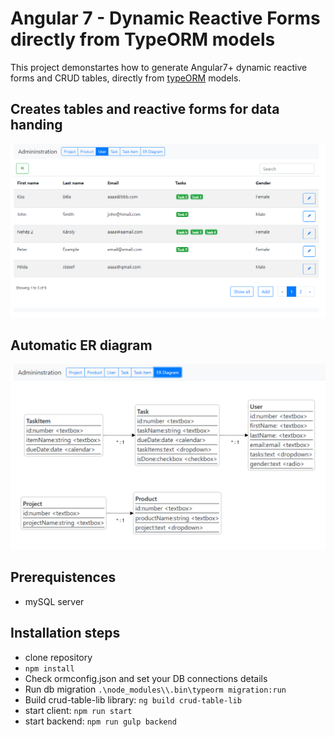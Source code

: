 # Angular 7 - Dynamic Reactive Forms directly from TypeORM models

This project demonstartes how to generate Angular7+ dynamic reactive forms and CRUD tables, directly from [typeORM](http://typeorm.io) models.

## Creates tables and reactive forms for data handing
![diagram](images/main.png)

## Automatic ER diagram
![diagram](images/erd.png)

## Prerequistences

- mySQL server

## Installation steps

- clone repository
- ``npm install``
- Check ormconfig.json and set your DB connections details
- Run db migration ``.\node_modules\\.bin\typeorm migration:run``
- Build crud-table-lib library: ``ng build crud-table-lib``
- start client: ``npm run start``
- start backend: ``npm run gulp backend``

